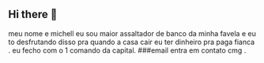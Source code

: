 ## Hi there 👋

meu nome e michell eu sou maior assaltador de banco da minha favela 
e eu to desfrutando disso pra quando a casa cair eu ter dinheiro pra paga fianca .
eu fecho com o 1 comando da capital.
###email entra em contato cmg .
